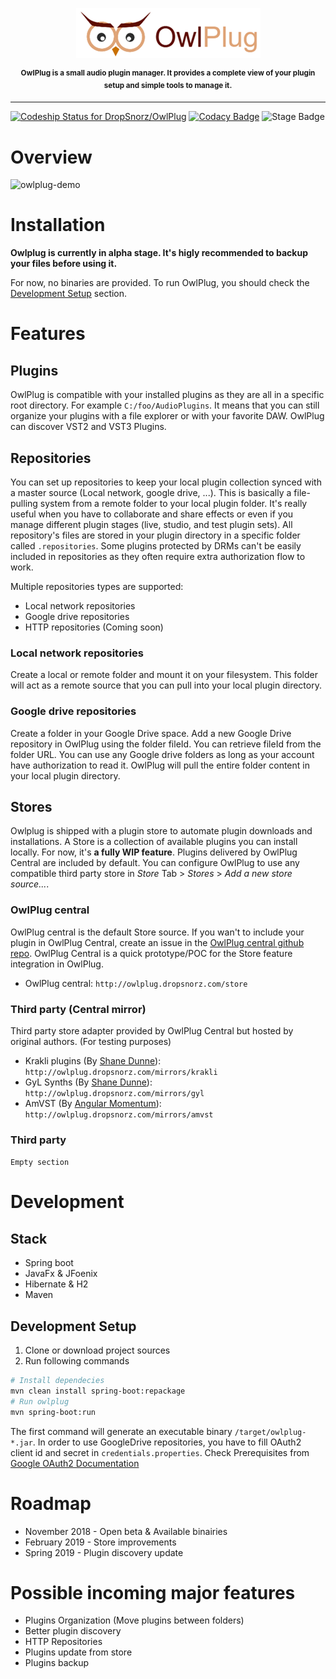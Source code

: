  
<p align="center">
<img src="doc/owlplug-logo.png">
</p>
<p align="center">
<sup>
<b>OwlPlug is a small audio plugin manager. It provides a complete view of your plugin setup and simple tools to manage it.</b>
</sup>
</p>

---

[ ![Codeship Status for DropSnorz/OwlPlug](https://app.codeship.com/projects/29447280-727d-0136-a8a6-3675cf281030/status?branch=master)](https://app.codeship.com/projects/299436)
[![Codacy Badge](https://api.codacy.com/project/badge/Grade/e6b8ee875daa4f74b5bf1cc8fee6df63)](https://www.codacy.com?utm_source=github.com&amp;utm_medium=referral&amp;utm_content=DropSnorz/OwlPlug&amp;utm_campaign=Badge_Grade_Dashboard)
![Stage Badge](https://img.shields.io/badge/stage-alpha-blue.svg)


# Overview

![owlplug-demo](http://dropsnorz.com/projects/owlplug/owlplug.gif)


# Installation

**Owlplug is currently in alpha stage. It's higly recommended to backup your files before using it.**

For now, no binaries are provided. To run OwlPlug, you should check the [Development Setup](#development-setup) section.


# Features

## Plugins

OwlPlug is compatible with your installed plugins as they are all in a specific root directory. For example `C:/foo/AudioPlugins`. It means that you can still organize your plugins with a file explorer or with your favorite DAW. 
OwlPlug can discover VST2 and VST3 Plugins.


## Repositories

You can set up repositories to keep your local plugin collection synced with a master source (Local network, google drive, ...). This is basically a file-pulling system from a remote folder to your local plugin folder. It's really useful when you have to collaborate and share effects or even if you manage different plugin stages (live, studio, and test plugin sets). All repository's files are stored in your plugin directory in a specific folder called `.repositories`. Some plugins protected by DRMs can't be easily included in repositories as they often require extra authorization flow to work. 

Multiple repositories types are supported:
* Local network repositories
* Google drive repositories
* HTTP repositories (Coming soon)


### Local network repositories

Create a local or remote folder and mount it on your filesystem. This folder will act as a remote source that you can pull into your local plugin directory.


### Google drive repositories

Create a folder in your Google Drive space. Add a new Google Drive repository in OwlPlug using the folder fileId. You can retrieve fileId from the folder URL. You can use any Google drive folders as long as your account have authorization to read it. OwlPlug will pull the entire folder content in your local plugin directory.


## Stores 

Owlplug is shipped with a plugin store to automate plugin downloads and installations. A Store is a collection of available plugins you can install locally. For now, it's **a fully WIP feature**. Plugins delivered by OwlPlug Central are included by default. You can configure OwlPlug to use any compatible third party store in *Store* Tab > *Stores* > *Add a new store source...*.


### OwlPlug central

OwlPlug central is the default Store source. If you wan't to include your plugin in OwlPlug Central, create an issue in the [OwlPlug central github repo](http://github.com/dropsnorz/owlplug-central-static). OwlPlug Central is a quick prototype/POC for the Store feature integration in OwlPlug. 

* OwlPlug central: `http://owlplug.dropsnorz.com/store `

### Third party (Central mirror)

Third party store adapter provided by OwlPlug Central but hosted by original authors. (For testing purposes)

* Krakli plugins (By [Shane Dunne](http://getdunne.com/)): `http://owlplug.dropsnorz.com/mirrors/krakli`
* GyL Synths (By [Shane Dunne](http://getdunne.com/)): `http://owlplug.dropsnorz.com/mirrors/gyl`
* AmVST (By [Angular Momentum](http://www.amvst.com/)): `http://owlplug.dropsnorz.com/mirrors/amvst`

### Third party

```Empty section```


# Development

## Stack

* Spring boot
* JavaFx & JFoenix
* Hibernate & H2
* Maven


## Development Setup

1. Clone or download project sources
2. Run following commands
```sh
# Install dependecies
mvn clean install spring-boot:repackage
# Run owlplug
mvn spring-boot:run
```
The first command will generate an executable binary `/target/owlplug-*.jar`. In order to use GoogleDrive repositories, you have to fill OAuth2 client id and secret in `credentials.properties`. Check Prerequisites from [Google OAuth2 Documentation](https://developers.google.com/identity/protocols/OAuth2InstalledApp#prerequisites)


# Roadmap

- November 2018 - Open beta & Available binairies
- February 2019 - Store improvements
- Spring 2019 - Plugin discovery update


# Possible incoming major features

- Plugins Organization (Move plugins between folders)
- Better plugin discovery
- HTTP Repositories
- Plugins update from store
- Plugins backup
